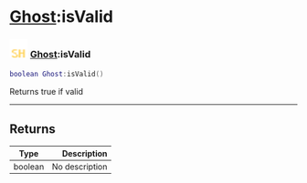 # [Ghost](../ghost/README.md):isValid

### <img src="../../.gitbook/assets/shared.png" width="32" height="32" /> [Ghost](../ghost/README.md):isValid

```lua
boolean Ghost:isValid()
```

Returns true if valid<br>

-----------------
## Returns

| Type   | Description |
| ------ | ----------: |
| boolean | No description |
